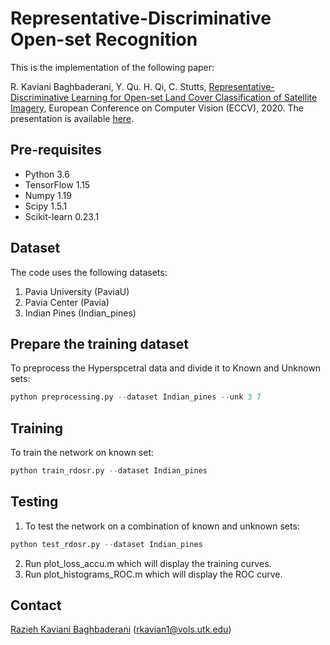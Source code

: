 # Representative-Discriminative Open-set Recognition

This is the implementation of the following paper:

R. Kaviani Baghbaderani, Y. Qu. H. Qi, C. Stutts, [Representative-Discriminative Learning for Open-set Land Cover Classification of Satellite Imagery](https://arxiv.org/abs/2007.10891),  European Conference on Computer Vision (ECCV), 2020.
The presentation is available [here](http://web.eecs.utk.edu/~rkavian1/papers/ECCV2020-RDOSR-LongVideo.mp4).

## Pre-requisites
* Python 3.6
* TensorFlow 1.15
* Numpy 1.19
* Scipy 1.5.1
* Scikit-learn 0.23.1

## Dataset
The code uses the following datasets:
1. Pavia University (PaviaU)
2. Pavia Center (Pavia)
3. Indian Pines (Indian_pines)

## Prepare the training dataset
To preprocess the Hyperspcetral data and divide it to Known and Unknown sets:
```python
python preprocessing.py --dataset Indian_pines --unk 3 7
```

## Training
To train the network on known set:
```python
python train_rdosr.py --dataset Indian_pines
```

## Testing
1. To test the network on a combination of known and unknown sets:
```python
python test_rdosr.py --dataset Indian_pines
```
2. Run plot_loss_accu.m  which will display the training curves.
3. Run plot_histograms_ROC.m which will display the ROC curve. 

## Contact
[Razieh Kaviani Baghbaderani](http://web.eecs.utk.edu/~rkavian1/) (rkavian1@vols.utk.edu)
